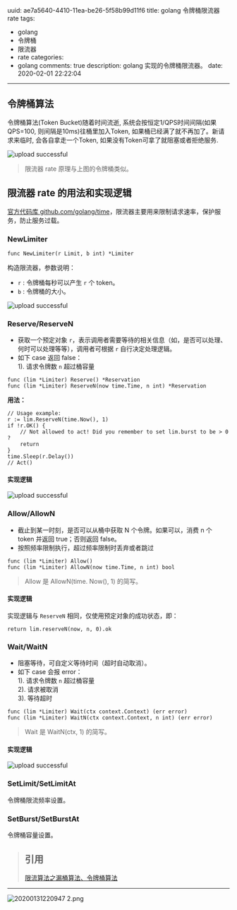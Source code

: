 uuid: ae7a5640-4410-11ea-be26-5f58b99d11f6
title: golang 令牌桶限流器 rate
tags:
  - golang
  - 令牌桶
  - 限流器
  - rate
categories:
  - golang
comments: true
description: golang 实现的令牌桶限流器。
date: 2020-02-01 22:22:04
---
<!--more-->

## 令牌桶算法

令牌桶算法(Token Bucket)随着时间流逝, 系统会按恒定1/QPS时间间隔(如果QPS=100, 则间隔是10ms)往桶里加入Token, 如果桶已经满了就不再加了。新请求来临时, 会各自拿走一个Token, 如果没有Token可拿了就阻塞或者拒绝服务.

![upload successful](source/assets/images/leunggeorge.github.io-image-4%202.png)

> 限流器 rate 原理与上图的令牌桶类似。

## 限流器 rate 的用法和实现逻辑

[官方代码库 github.com/golang/time](https://github.com/golang/time)，限流器主要用来限制请求速率，保护服务，防止服务过载。

### NewLimiter
```
func NewLimiter(r Limit, b int) *Limiter
```

构造限流器，参数说明：  
* `r` : 令牌桶每秒可以产生 `r` 个 token。  
* `b` : 令牌桶的大小。

![upload successful](source/assets/images/leunggeorge.github.io-image-8%202.png)

### Reserve/ReserveN

* 获取一个预定对象 `r`，表示调用者需要等待的相关信息（如，是否可以处理、何时可以处理等等），调用者可根据 `r` 自行决定处理逻辑。
* 如下 case 返回 false：    
  1). 请求令牌数 `n` 超过桶容量   

```
func (lim *Limiter) Reserve() *Reservation
func (lim *Limiter) ReserveN(now time.Time, n int) *Reservation
```

**用法：**

```
// Usage example:
r := lim.ReserveN(time.Now(), 1)
if !r.OK() {
    // Not allowed to act! Did you remember to set lim.burst to be > 0 ?
    return
}
time.Sleep(r.Delay())
// Act()
```

#### 实现逻辑

![upload successful](source/assets/images/leunggeorge.github.io-image-5%202.png)

### Allow/AllowN

* 截止到某一时刻，是否可以从桶中获取 N 个令牌。如果可以，消费 n 个 token 并返回 true；否则返回 false。 
* 按照频率限制执行，超过频率限制时丢弃或者跳过

```
func (lim *Limiter) Allow()
func (lim *Limiter) AllowN(now time.Time, n int) bool
```

> Allow 是 AllowN(time. Now(), 1) 的简写。

#### 实现逻辑

实现逻辑与 `ReserveN` 相同，仅使用预定对象的成功状态，即：

```
return lim.reserveN(now, n, 0).ok
```

### Wait/WaitN 

* 阻塞等待，可自定义等待时间（超时自动取消）。
* 如下 case 会报 error：  
  1). 请求令牌数 `n` 超过桶容量    
  2). 请求被取消   
  3). 等待超时   

```
func (lim *Limiter) Wait(ctx context.Context) (err error)
func (lim *Limiter) WaitN(ctx context.Context, n int) (err error)
```

> Wait 是 WaitN(ctx, 1) 的简写。

#### 实现逻辑

![upload successful](source/assets/images/leunggeorge.github.io-image-6%202.png)

### SetLimit/SetLimitAt

令牌桶限流频率设置。

### SetBurst/SetBurstAt

令牌桶容量设置。

> ## 引用
> [限流算法之漏桶算法、令牌桶算法](https://blog.csdn.net/skiof007/article/details/81302566)  

---

![20200131220947 2.png](source/assets/images/20200131220947%202.png)

<link rel="stylesheet" href="http://yandex.st/highlightjs/6.1/styles/default.min.css">
<script src="http://yandex.st/highlightjs/6.1/highlight.min.js"></script>
<script>
hljs.tabReplace = ' '; 
hljs.initHighlightingOnLoad(); 
</script>

<!-- > 来源：[https://leunggeorge.github.io/](https://leunggeorge.github.io/)   -->
